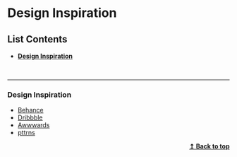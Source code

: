 # Design Inspiration

## List Contents

- **[Design Inspiration](#design-inspiration)**

<br>
<hr>

### Design Inspiration

- [Behance](https://www.behance.net/)
- [Dribbble](https://dribbble.com/)
- [Awwwards](https://www.awwwards.com/)
- [pttrns](https://pttrns.com/)


<p align="right">
    <b><a href="#list-contents">↥ Back to top</a></b>
</p>
